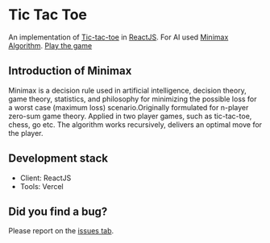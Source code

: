# Tic Tac Toe

An implementation of [Tic-tac-toe](https://en.wikipedia.org/wiki/Tic-tac-toe) in [ReactJS](https://reactjs.org/). For AI used [Minimax Algorithm](https://en.wikipedia.org/wiki/Minimax). [Play the game]()


## Introduction of Minimax

Minimax is a decision rule used in artificial intelligence, decision theory, game theory, statistics, and philosophy for minimizing the possible loss for a worst case (maximum loss) scenario.Originally formulated for n-player zero-sum game theory. Applied in two player games, such as tic-tac-toe, chess, go etc. The algorithm works recursively, delivers an optimal move for the player.

## Development stack
- Client: ReactJS
- Tools: Vercel

## Did you find a bug?

Please report on the [issues tab](https://github.com/vlad1999/tic-tac-toe/issues).